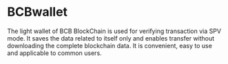 # BCBwallet
The light wallet of BCB BlockChain is used for verifying transaction via SPV mode. 
It saves the data related to itself only and enables transfer without downloading the complete blockchain data. 
It is convenient, easy to use and applicable to common users.
